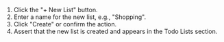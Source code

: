 1. Click the "+ New List" button.
2. Enter a name for the new list, e.g., "Shopping".
3. Click "Create" or confirm the action.
4. Assert that the new list is created and appears in the Todo Lists section.